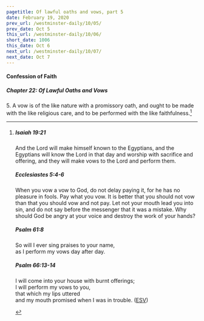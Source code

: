 ```yaml
---
pagetitle: Of lawful oaths and vows, part 5
date: February 19, 2020
prev_url: /westminster-daily/10/05/
prev_date: Oct 5
this_url: /westminster-daily/10/06/
short_date: 1006
this_date: Oct 6
next_url: /westminster-daily/10/07/
next_date: Oct 7
---
```


#### Confession of Faith

##### Chapter 22: Of Lawful Oaths and Vows

5\. A vow is of the like nature with a promissory oath, and ought to be made with the like religious care, and to be performed with the like faithfulness.[^fnref:wcf1]

[^fnref:wcf1]: <div class="esv"><h5>Isaiah 19:21</h5> <div class="esv-text"><p id="p23019021.01-1">And the <span class="small-caps">Lord</span> will make himself known to the Egyptians, and the Egyptians will know the <span class="small-caps">Lord</span> in that day and worship with sacrifice and offering, and they will make vows to the <span class="small-caps">Lord</span> and perform them.</p> </div><h5>Ecclesiastes 5:4-6</h5> <div class="esv-text"><p id="p21005004.01-2">When you vow a vow to God, do not delay paying it, for he has no pleasure in fools. Pay what you vow. It is better that you should not vow than that you should vow and not pay. Let not your mouth lead you into sin, and do not say before the messenger that it was a mistake. Why should God be angry at your voice and destroy the work of your hands?</p> </div><h5>Psalm 61:8</h5> <div class="esv-text"><div class="block-indent"> <p class="line-group" id="p19061008.01-3">So will I ever sing praises to your name,<br /> <span class="indent"></span>as I perform my vows day after day.</p> </div> </div><h5>Psalm 66:13-14</h5> <div class="esv-text"><div class="block-indent"> <p class="line-group" id="p19066013.01-4">I will come into your house with burnt offerings;<br /> <span class="indent"></span>I will perform my vows to you,<br />  that which my lips uttered<br /> <span class="indent"></span>and my mouth promised when I was in trouble.  (<a href="http://www.esv.org" class="copyright">ESV</a>)</p> </div> </div> </div>

